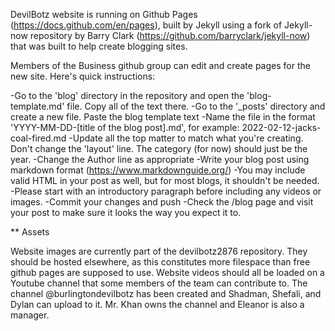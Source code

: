 DevilBotz website is running on Github Pages (https://docs.github.com/en/pages), built by Jekyll using a fork of Jekyll-now repository by Barry Clark (https://github.com/barryclark/jekyll-now) that was built to help create blogging sites.

Members of the Business github group can edit and create pages for the new site. Here's quick instructions:

-Go to the 'blog' directory in the repository and open the 'blog-template.md' file. Copy all of the text there.
-Go to the '_posts' directory and create a new file. Paste the blog template text
-Name the file in the format 'YYYY-MM-DD-[title of the blog post].md', for example: 2022-02-12-jacks-coal-fired.md
-Update all the top matter to match what you're creating. Don't change the 'layout' line. The category (for now) should just be the year. 
-Change the Author line as appropriate
-Write your blog post using markdown format (https://www.markdownguide.org/)
-You may include valid HTML in your post as well, but for most blogs, it shouldn't be needed.
-Please start with an introductory paragraph before including any videos or images.
-Commit your changes and push
-Check the /blog page and visit your post to make sure it looks the way you expect it to.

** Assets

Website images are currently part of the devilbotz2876 repository. They should be hosted elsewhere, as this constitutes more filespace than free github pages are supposed to use. 
Website videos should all be loaded on a Youtube channel that some members of the team can contribute to. The channel @burlingtondevilbotz has been created and Shadman, Shefali, and Dylan can upload to it. Mr. Khan owns the channel and Eleanor is also a manager.
